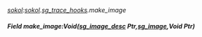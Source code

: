 _[sokol](../../modules/sokol/sokol-module.md):[sokol](../../modules/sokol/sokol-module.md).[sg\_trace\_hooks](../../modules/sokol/sokol-sg_trace_hooks.md).make\_image_
##### Field make\_image:Void([sg_image_desc](../../modules/sokol/sokol-sg_image_desc.md) Ptr,[sg_image](../../modules/sokol/sokol-sg_image.md),Void Ptr)
